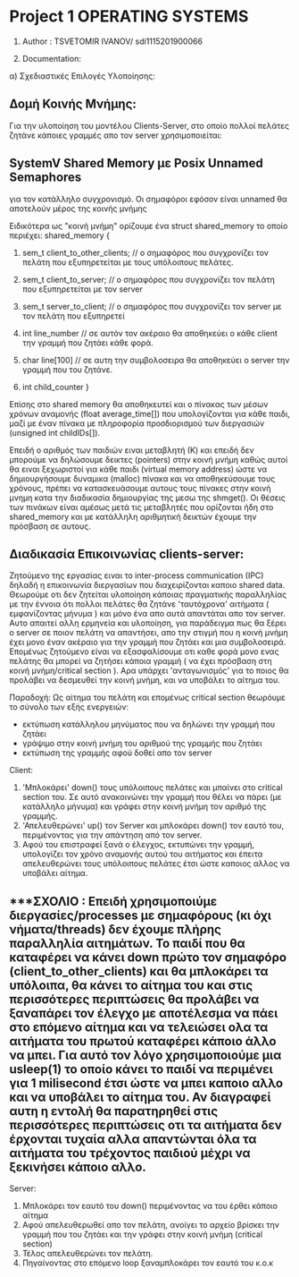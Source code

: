 # Project 1  OPERATING SYSTEMS

1. Author : TSVETOMIR IVANOV/ sdi1115201900066

2. Documentation:

α) Σχεδιαστικές Επιλογές Υλοποίησης:

Δομή Κοινής Μνήμης:
-------------------
Για την υλοποίηση του μοντέλου Clients-Server, στο οποίο πολλοί πελάτες ζητάνε κάποιες γραμμές απο τον server χρησιμοποιείται:

SystemV Shared Memory με Posix Unnamed Semaphores
-------------------------------------------------

για τον κατάλληλο συγχρονισμό. Οι σημαφόροι εφόσον είναι unnamed θα αποτελούν μέρος της κοινής μνήμης

Ειδικότερα ως "κοινή μνήμη" ορίζουμε ένα struct shared_memory το οποίο περιέχει: 
shared_memory {
  1. sem_t client_to_other_clients; // ο σημαφόρος που συγχρονίζει τον πελάτη που εξυπηρετείται με τους υπόλοιπους πελάτες.
  2. sem_t client_to_server;        // ο σημαφόρος που συγχρονίζει τον πελάτη που εξυπηρετείται με τον server
  3. sem_t server_to_client;        // ο σημαφόρος που συγχρονίζει τον server με τον πελάτη που εξυπηρετεί

  4. int line_number    // σε αυτόν τον ακέραιο θα αποθηκεύει ο κάθε client την γραμμή που ζητάει κάθε φορά.
  5. char line[100]     // σε αυτη την συμβολοσειρα θα αποθηκεύει ο server την γραμμή που του ζητάνε.
  6. int child_counter
}

Επίσης στο shared memory θα αποθηκευτεί και ο πίνακας των μέσων χρόνων αναμονής (float average_time[]) που υπολογίζονται για κάθε παιδι, μαζί με έναν πίνακα με πληροφορία προσδιορισμού των διεργασιών (unsigned int childIDs[]). 

Επειδή ο αριθμός των παιδιών ειναι μεταβλητή (Κ) και επειδή δεν μπορούμε να δηλώσουμε δεικτες (pointers) στην κοινή μνήμη καθώς αυτοί θα ειναι ξεχωριστοί για κάθε παιδι (virtual memory address) ώστε να δημιουργήσουμε δυναμικα (malloc) πίνακα και να αποθηκεύσουμε τους χρόνους,  πρέπει να κατασκευάσουμε αυτους τους πίνακες στην κοινή μνημη κατα την διαδικασία δημιουργίας της μεσω της shmget(). Οι θέσεις των πινάκων είναι αμέσως μετά τις μεταβλητές που ορίζονται ήδη στο shared_memory και με κατάλληλη αριθμητική δεικτών έχουμε την πρόσβαση σε αυτους.

Διαδικασία Επικοινωνίας clients-server:
--------------------------------------
Ζητούμενο της εργασίας ειναι το inter-process communication (IPC) δηλαδή η επικοινωνία διεργασίων που διαχειρίζονται καποιο shared data. Θεωρούμε οτι δεν ζητείται υλοποίηση κάποιας πραγματικής παραλληλίας με την έννοια ότι πολλοι πελάτες θα ζητάνε 'ταυτόχρονα' αιτήματα ( εμφανίζοντας μήνυμα ) και μόνο ένα απο αυτά απαντάται απο τον server. Αυτο απαιτεί αλλη ερμηνεία και υλοποίηση, για παράδειγμα πως θα ξέρει ο server σε ποιον πελάτη να απαντήσει, απο την στιγμή που η κοινή μνήμη έχει μονο έναν ακέραιο για την γραμμή που ζητάει και μια συμβολοσειρά. Επομένως ζητούμενο είναι να εξασφαλίσουμε οτι καθε φορά μονο ενας πελάτης θα μπορεί να ζητήσει κάποια γραμμή ( να έχει πρόσβαση στη κοινή μνήμη/critical section ). Αρα  υπάρχει 'ανταγωνισμός' για το ποιος θα προλάβει να δεσμευθεί την κοινή μνήμη, και να υποβάλει το αίτημα του.

Παραδοχή: Ως αίτημα του πελάτη και επομένως critical section  θεωρόυμε το σύνολο των εξής ενεργειών:
- εκτύπωση κατάλληλου μηνύματος που να δηλώνει την γραμμή που ζητάει
- γράψιμο στην κοινή μνήμη του αριθμού της γραμμής που ζητάει
- εκτύπωση της γραμμής αφού δοθεί απο τον server

Client: 
1. 'Μπλοκάρει' down() τους υπόλοιπους πελάτες και μπαίνει στο critical section του. Σε αυτό ανακοινώνει την γραμμή που θέλει να πάρει (με κατάλληλο μήνυμα) και γράφει στην κοινή μνήμη τον αριθμό της γραμμής. 
2. 'Απελευθερώνει' up() τον Server και μπλοκάρει down() τον εαυτό του, περιμένοντας για την απάντηση από τον server.
3.  Αφού του επιστραφεί ξανά ο έλεγχος, εκτυπώνει την γραμμή, υπολογίζει τον χρόνο αναμονής αυτού του αιτήματος και έπειτα απελευθερώνει τους υπόλοιπους πελάτες έτσι ώστε καποιος αλλος να υποβάλει αίτημα.

***ΣΧΟΛΙΟ : Επειδή χρησιμοποιύμε διεργασίες/processes με σημαφόρους (κι όχι νήματα/threads) δεν έχουμε πλήρης παραλληλία αιτημάτων. Το παιδί που θα καταφέρει να κάνει down πρώτο τον σημαφόρο (client_to_other_clients) και θα μπλοκάρει τα υπόλοιπα, θα κάνει το αίτημα του και στις περισσότερες περιπτώσεις θα προλάβει να ξαναπάρει τον έλεγχο με αποτέλεσμα να πάει στο επόμενο αίτημα και να τελειώσει ολα τα αιτήματα του πρωτού καταφέρει κάποιο άλλο να μπει. Για αυτό τον λόγο χρησιμοποιούμε μια usleep(1) το οποίο κάνει το παιδί να περιμένει για 1 milisecond έτσι ώστε να μπει καποιο αλλο και να υποβάλει το αίτημα του. Αν διαγραφεί αυτη η εντολή θα παρατηρηθεί στις περισσότερες περιπτώσεις οτι τα αιτήματα δεν έρχονται τυχαία αλλα απαντώνται όλα τα αιτήματα του τρέχοντος παιδιού μέχρι να ξεκινήσει κάποιο αλλο.
------------------

Server:
1. Μπλοκάρει τον εαυτό του down() περιμένοντας να του έρθει κάποιο αίτημα
2. Αφού απελευθερωθεί απο τον πελάτη, ανοίγει το αρχείο βρίσκει την γραμμή που του ζητάει και την γράφει στην κοινή μνήμη (critical section)
3. Τέλος απελευθερώνει τον πελάτη.
4. Πηγαίνοντας στο επόμενο loop ξαναμπλοκάρει τον εαυτό του κ.ο.κ

